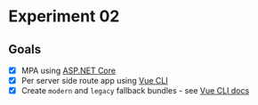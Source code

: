 # Experiment 02

## Goals

- [x] MPA using [ASP.NET Core](https://docs.microsoft.com/en-us/aspnet/core/?view=aspnetcore-3.0)
- [x] Per server side route app using [Vue CLI](https://cli.vuejs.org/)
- [x] Create `modern` and `legacy` fallback bundles - see [Vue CLI docs](https://cli.vuejs.org/guide/browser-compatibility.html#modern-mode)